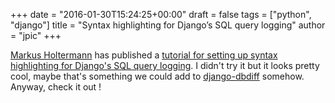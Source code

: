+++
date = "2016-01-30T15:24:25+00:00"
draft = false
tags = ["python", "django"]
title = "Syntax highlighting for Django’s SQL query logging"
author = "jpic"
+++

[Markus Holtermann](https://github.com/MarkusH) has published a [tutorial for setting up syntax highlighting for Django's SQL query logging](https://markusholtermann.eu/2016/01/syntax-highlighting-for-djangos-sql-query-logging/). I didn't try it but it looks pretty cool, maybe that's something we could add to [django-dbdiff](https://github.com/yourlabs/django-dbdiff) somehow. Anyway, check it out ! 
